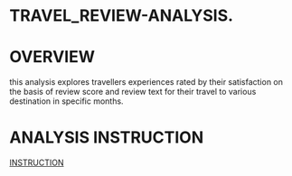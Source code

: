 # TRAVEL_REVIEW-ANALYSIS.

# OVERVIEW
this analysis explores travellers experiences rated by their satisfaction on the basis of review score and review text for their travel to various destination in specific months.



# ANALYSIS INSTRUCTION
[INSTRUCTION](https://drive.google.com/file/d/1mHgTqcThtS2CQ6yd6VTnBhTdM-LfDA3o/view?usp=sharing)
